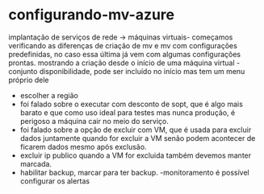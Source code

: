 # configurando-mv-azure
implantação de serviços de rede
-> máquinas virtuais- começamos verificando as diferenças de criação de mv e mv com configurações predefinidas, no caso essa última já vem com algumas configurações prontas.
mostrando a criação desde o início de uma máquina virtual
-conjunto disponibilidade, pode ser incluído no início mas tem um menu próprio dele
- escolher a região
- foi falado sobre o executar com desconto de sopt, que é algo mais barato e que como uso ideal para testes mas nunca produção, é perigoso a máquina cair no meio do serviço.
- foi falado sobre a opção de excluir com VM, que é usada para excluir dados juntamente quando for excluir a VM senão podem acontecer de ficarem dados mesmo após exclusão.
- excluir ip publico quando a VM for excluida também devemos manter marcada.
- habilitar backup, marcar para ter backup.
-monitoramento é possível configurar os alertas
